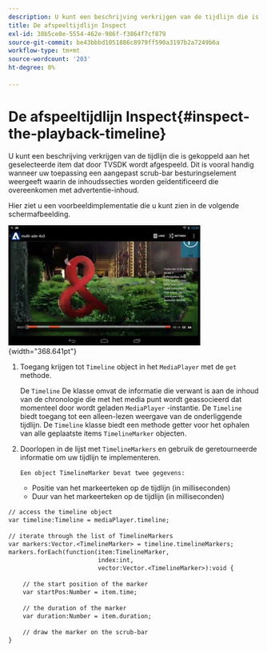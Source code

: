 ```yaml
---
description: U kunt een beschrijving verkrijgen van de tijdlijn die is gekoppeld aan het geselecteerde item dat door TVSDK wordt afgespeeld. Dit is vooral handig wanneer uw toepassing een aangepast scrub-bar besturingselement weergeeft waarin de inhoudssecties worden geïdentificeerd die overeenkomen met advertentie-inhoud.
title: De afspeeltijdlijn Inspect
exl-id: 38b5ce0e-5554-462e-986f-f3864f7cf879
source-git-commit: be43bbbd1051886c8979ff590a3197b2a7249b6a
workflow-type: tm+mt
source-wordcount: '203'
ht-degree: 0%

---
```


# De afspeeltijdlijn Inspect{#inspect-the-playback-timeline}

U kunt een beschrijving verkrijgen van de tijdlijn die is gekoppeld aan het geselecteerde item dat door TVSDK wordt afgespeeld. Dit is vooral handig wanneer uw toepassing een aangepast scrub-bar besturingselement weergeeft waarin de inhoudssecties worden geïdentificeerd die overeenkomen met advertentie-inhoud.

Hier ziet u een voorbeeldimplementatie die u kunt zien in de volgende schermafbeelding.
<!--<a id="fig_6D9FB3764F3947A38B8E7726187BD461"></a>-->

![](assets/inspect-playback.jpg){width="368.641pt"}

1. Toegang krijgen tot `Timeline` object in het `MediaPlayer` met de `get` methode.

   De `Timeline` De klasse omvat de informatie die verwant is aan de inhoud van de chronologie die met het media punt wordt geassocieerd dat momenteel door wordt geladen `MediaPlayer` -instantie. De `Timeline` biedt toegang tot een alleen-lezen weergave van de onderliggende tijdlijn. De `Timeline` klasse biedt een methode getter voor het ophalen van alle geplaatste items `TimelineMarker` objecten.

1. Doorlopen in de lijst met `TimelineMarkers` en gebruik de geretourneerde informatie om uw tijdlijn te implementeren.

       Een object TimelineMarker bevat twee gegevens:
   
   * Positie van het markeerteken op de tijdlijn (in milliseconden)
   * Duur van het markeerteken op de tijdlijn (in milliseconden)

<!--<a id="example_BA936629E82B4082A2E2C548E3FC3357"></a>-->

```
// access the timeline object 
var timeline:Timeline = mediaPlayer.timeline; 
 
// iterate through the list of TimelineMarkers 
var markers:Vector.<TimelineMarker> = timeline.timelineMarkers; 
markers.forEach(function(item:TimelineMarker,  
                         index:int,  
                         vector:Vector.<TimelineMarker>):void { 
    
    // the start position of the marker 
    var startPos:Number = item.time; 
 
    // the duration of the marker 
    var duration:Number = item.duration; 
 
    // draw the marker on the scrub-bar 
}
```
